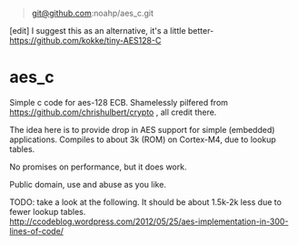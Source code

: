 > git@github.com:noahp/aes_c.git

[edit] I suggest this as an alternative, it's a little better-  
https://github.com/kokke/tiny-AES128-C

aes_c
=====
Simple c code for aes-128 ECB.
Shamelessly pilfered from https://github.com/chrishulbert/crypto , all credit there.

The idea here is to provide drop in AES support for simple (embedded) applications.
Compiles to about 3k (ROM) on Cortex-M4, due to lookup tables.

No promises on performance, but it does work.

Public domain, use and abuse as you like.

TODO: take a look at the following. It should be about 1.5k-2k less due to fewer lookup tables.  
http://ccodeblog.wordpress.com/2012/05/25/aes-implementation-in-300-lines-of-code/
